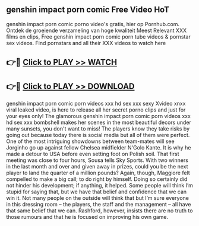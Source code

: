 ## genshin impact porn comic Free Video HoT 

genshin impact porn comic porno video's gratis, hier op Pornhub.com. Ontdek de groeiende verzameling van hoge kwaliteit Meest Relevant XXX films en clips,
Free genshin impact porn comic porn tube videos & pornstar sex videos. Find pornstars and all their XXX videos to watch here


## 👉🔴 [Click to PLAY >> WATCH](http://us.freeplayer.one?title=genshin_impact_porn_comic&ref=16D)

## 👉🔴 [Click to PLAY >> DOWNLOAD](http://us.freeplayer.one?title=genshin_impact_porn_comic&ref=16D)


genshin impact porn comic porn videos xxx hd sex xxx sexy Xvideo xnxx viral leaked video, is here to release all her secret porno clips and just for your eyes only! The glamorous genshin impact porn comic porn videos xxx hd sex xxx bombshell makes her scenes in the most beautiful decors under many sunsets, you don't want to miss! The players know they take risks by going out because today there is social media but all of them were perfect. One of the most intriguing showdowns between team-mates will see Jorginho go up against fellow Chelsea midfielder N'Golo Kante. It is why he made a detour to USA before even setting foot on Polish soil. That first meeting was close to four hours, Sousa tells Sky Sports. With two winners in the last month and over and given away in prizes, could you be the next player to land the quarter of a million pounds? Again, though, Maggiore felt compelled to make a big call; to do right by himself. Doing so certainly did not hinder his development; if anything, it helped. Some people will think I’m stupid for saying that, but we have that belief and confidence that we can win it. Not many people on the outside will think that but I’m sure everyone in this dressing room – the players, the staff and the management – all have that same belief that we can. Rashford, however, insists there are no truth to those rumours and that he is focused on improving his own game.